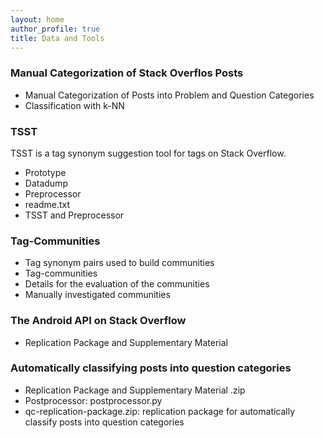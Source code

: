 ```yaml
---
layout: home
author_profile: true
title: Data and Tools
---
```


### Manual Categorization of Stack Overflos Posts
- Manual Categorization of Posts into Problem and Question Categories
- Classification with k-NN 

### TSST
TSST is a tag synonym suggestion tool for tags on Stack Overflow.
- Prototype
- Datadump
- Preprocessor
- readme.txt
- TSST and Preprocessor

### Tag-Communities
- Tag synonym pairs used to build communities
- Tag-communities
- Details for the evaluation of the communities
- Manually investigated communities

### The Android API on Stack Overflow
- Replication Package and Supplementary Material

### Automatically classifying posts into question categories
- Replication Package and Supplementary Material .zip
- Postprocessor: postprocessor.py
- qc-replication-package.zip: replication package for automatically classify posts into question categories


